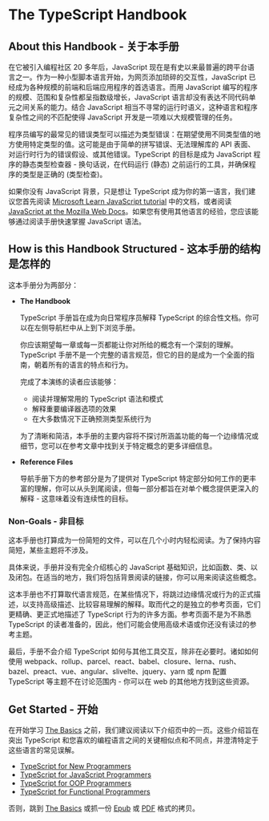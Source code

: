 # The TypeScript Handbook

## About this Handbook - 关于本手册

在它被引入编程社区 20 多年后，JavaScript 现在是有史以来最普遍的跨平台语言之一。作为一种小型脚本语言开始，为网页添加琐碎的交互性，JavaScript 已经成为各种规模的前端和后端应用程序的首选语言。而用 JavaScript 编写的程序的规模、范围和复杂性都呈指数级增长，JavaScript 语言却没有表达不同代码单元之间关系的能力。结合 JavaScript 相当不寻常的运行时语义，这种语言和程序复杂性之间的不匹配使得 JavaScript 开发是一项难以大规模管理的任务。

程序员编写的最常见的错误类型可以描述为类型错误：在期望使用不同类型值的地方使用特定类型的值。这可能是由于简单的拼写错误、无法理解库的 API 表面、对运行时行为的错误假设、或其他错误。TypeScript 的目标是成为 JavaScript 程序的静态类型检查器 - 换句话说，在代码运行 (静态) 之前运行的工具，并确保程序的类型是正确的 (类型检查)。

如果你没有 JavaScript 背景，只是想让 TypeScript 成为你的第一语言，我们建议您首先阅读 [Microsoft Learn JavaScript tutorial](https://docs.microsoft.com/javascript/) 中的文档，或者阅读 [JavaScript at the Mozilla Web Docs](https://developer.mozilla.org/docs/Web/JavaScript/Guide)。如果您有使用其他语言的经验，您应该能够通过阅读手册快速掌握 JavaScript 语法。

## How is this Handbook Structured - 这本手册的结构是怎样的

这本手册分为两部分：

- **The Handbook**

  TypeScript 手册旨在成为向日常程序员解释 TypeScript 的综合性文档。你可以在左侧导航栏中从上到下浏览手册。

  你应该期望每一章或每一页都能让你对所给的概念有一个深刻的理解。TypeScript 手册不是一个完整的语言规范，但它的目的是成为一个全面的指南，朝着所有的语言的特点和行为。

  完成了本演练的读者应该能够：

  - 阅读并理解常用的 TypeScript 语法和模式
  - 解释重要编译器选项的效果
  - 在大多数情况下正确预测类型系统行为

  为了清晰和简洁，本手册的主要内容将不探讨所涵盖功能的每一个边缘情况或细节，您可以在参考文章中找到关于特定概念的更多详细信息。

- **Reference Files**

  导航手册下方的参考部分是为了提供对 TypeScript 特定部分如何工作的更丰富的理解，你可以从头到尾阅读，但每一部分都旨在对单个概念提供更深入的解释 - 这意味着没有连续性的目标。

### Non-Goals - 非目标

这本手册也打算成为一份简短的文件，可以在几个小时内轻松阅读。为了保持内容简短，某些主题将不涉及。

具体来说，手册并没有完全介绍核心的 JavaScript 基础知识，比如函数、类、以及闭包。在适当的地方，我们将包括背景阅读的链接，你可以用来阅读这些概念。

这本手册也不打算取代语言规范，在某些情况下，将跳过边缘情况或行为的正式描述，以支持高级描述、比较容易理解的解释。取而代之的是独立的参考页面，它们更精确、更正式地描述了 TypeScript 行为的许多方面。参考页面不是为不熟悉 TypeScript 的读者准备的，因此，他们可能会使用高级术语或你还没有读过的参考主题。

最后，手册不会介绍 TypeScript 如何与其他工具交互，除非在必要时。诸如如何使用 webpack、rollup、parcel、react、babel、closure、lerna、rush、bazel、preact、vue、angular、slivelte、jquery、yarn 或 npm 配置 TypeScript 等主题不在讨论范围内 - 你可以在 web 的其他地方找到这些资源。

## Get Started - 开始

在开始学习 [The Basics](https://www.typescriptlang.org/docs/handbook/2/basic-types.html) 之前，我们建议阅读以下介绍页中的一页。这些介绍旨在突出 TypeScript 和您喜欢的编程语言之间的关键相似点和不同点，并澄清特定于这些语言的常见误解。

- [TypeScript for New Programmers](https://www.typescriptlang.org/docs/handbook/typescript-from-scratch.html)
- [TypeScript for JavaScript Programmers](https://www.typescriptlang.org/docs/handbook/typescript-in-5-minutes.html)
- [TypeScript for OOP Programmers](https://www.typescriptlang.org/docs/handbook/typescript-in-5-minutes-oop.html)
- [TypeScript for Functional Programmers](https://www.typescriptlang.org/docs/handbook/typescript-in-5-minutes-func.html)

否则，跳到 [The Basics](https://www.typescriptlang.org/docs/handbook/2/basic-types.html) 或抓一份 [Epub](https://www.typescriptlang.org/assets/typescript-handbook.epub) 或 [PDF](https://www.typescriptlang.org/assets/typescript-handbook.pdf) 格式的拷贝。

